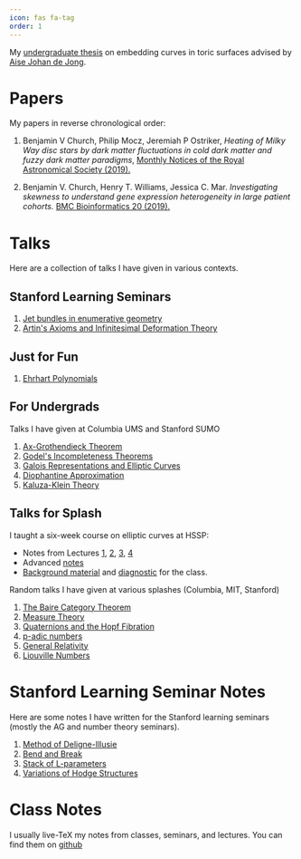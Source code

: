 ```yaml
---
icon: fas fa-tag
order: 1
---
```


My [undergraduate thesis](../assets/files/Ben-Church-Senior-Thesis.pdf) on embedding curves in toric surfaces advised by [Aise Johan de Jong](https://math.columbia.edu/~dejong/).



Papers
======
My papers in reverse chronological order:

1. Benjamin V Church, Philip Mocz, Jeremiah P Ostriker, *Heating of Milky Way disc stars by dark matter fluctuations in cold dark matter and fuzzy dark matter paradigms*, [Monthly Notices of the Royal Astronomical Society (2019).](https://doi.org/10.1093/mnras/stz534)

2. Benjamin V. Church, Henry T. Williams, Jessica C. Mar. *Investigating skewness to understand gene expression heterogeneity in large patient cohorts.* [BMC Bioinformatics 20 (2019).](https://doi.org/10.1186/s12859-019-3252-0)



Talks
=====

Here are a collection of talks I have given in various contexts.

Stanford Learning Seminars
--------------------------
1. [Jet bundles in enumerative geometry](../assets/files/talks/Jet_Bundles.pdf)
2. [Artin's Axioms and Infinitesimal Deformation Theory](../assets/files/talks/Artin.pdf)

Just for Fun
------------

1. [Ehrhart Polynomials](../assets/files/talks/Ehrhart_Poly.pdf)

For Undergrads
---------------
Talks I have given at Columbia UMS and Stanford SUMO

1. [Ax-Grothendieck Theorem](../assets/files/talks/Ax-Grothendieck.pdf)
2. [Godel's Incompleteness Theorems](../assets/files/talks/GL.pdf)
4. [Galois Representations and Elliptic Curves](../assets/files/talks/Galois-Reps.pdf)
5. [Diophantine Approximation](../assets/files/talks/Diophantine.pdf)
6. [Kaluza-Klein Theory](../assets/files/talks/Kaluza-Klein.pdf)


Talks for Splash
----------------

I taught a six-week course on elliptic curves at HSSP:

- Notes from Lectures [1](../assets/files/ell_curves/Lec1.pdf), [2](../assets/files/ell_curves/Lec2.pdf), [3](../assets/files/ell_curves/Lec3.pdf), [4](../assets/files/ell_curves/Lec4.pdf)
- Advanced [notes](../assets/files/ell_curves/Notes.pdf)
- [Background material](../assets/files/ell_curves/Background.pdf) and [diagnostic](../assets/files/ell_curves/Diagnostic.pdf) for the class.

Random talks I have given at various splashes (Columbia, MIT, Stanford)

1. [The Baire Category Theorem](../assets/files/talks/Baire.pdf)
2. [Measure Theory](../assets/files/talks/Measure_Theory.pdf)
3. [Quaternions and the Hopf Fibration](../assets/files/talks/Quaternions.pdf)
4. [p-adic numbers](../assets/files/talks/p-adics.pdf)
5. [General Relativity](../assets/files/talks/GR.pdf)
6. [Liouville Numbers](../assets/files/talks/Liouville.pdf)

Stanford Learning Seminar Notes
===============================

Here are some notes I have written for the Stanford learning seminars (mostly the AG and number theory seminars).

1. [Method of Deligne-Illusie](../assets/files/notes/Deligne-Illusie.pdf)
2. [Bend and Break](../assets/files/notes/Bend-and-Break.pdf)
2. [Stack of L-parameters](../assets/files/notes/L-params.pdf)
3. [Variations of Hodge Structures](../assets/files/notes/Hodge.pdf)

Class Notes
===========

I usually live-TeX my notes from classes, seminars, and lectures. You can find them on [github](https://github.com/benvchurch/Notes-LaTeX)
